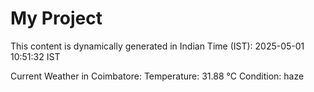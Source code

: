 # My Project

This content is dynamically generated in Indian Time (IST): 2025-05-01 10:51:32 IST


Current Weather in Coimbatore:
Temperature: 31.88 °C
Condition: haze
